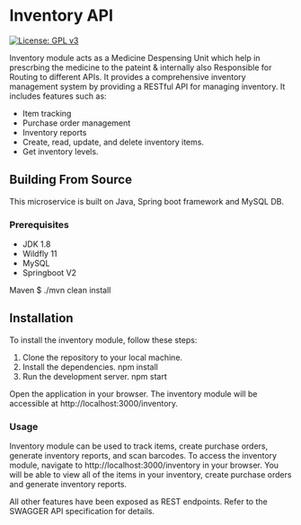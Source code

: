# Inventory API
[![License: GPL v3](https://img.shields.io/badge/License-GPLv3-blue.svg)](https://www.gnu.org/licenses/gpl-3.0) 

Inventory module acts as a Medicine Despensing Unit which help in prescrbing the medicine to the pateint & internally also Responsible for Routing to different APIs. It provides a comprehensive inventory management system by providing a RESTful API for managing inventory. It includes features such as:

* Item tracking
* Purchase order management
* Inventory reports
* Create, read, update, and delete inventory items.
* Get inventory levels.

## Building From Source
This microservice is built on Java, Spring boot framework and MySQL DB.

### Prerequisites
* JDK 1.8
* Wildfly 11
* MySQL
* Springboot V2

Maven
$ ./mvn clean install

## Installation
To install the inventory module, follow these steps:

1. Clone the repository to your local machine.
2. Install the dependencies.
npm install
3. Run the development server.
npm start

Open the application in your browser. The inventory module will be accessible at http://localhost:3000/inventory.

### Usage
Inventory module can be used to track items, create purchase orders, generate inventory reports, and scan barcodes. To access the inventory module, navigate to http://localhost:3000/inventory in your browser. You will be able to view all of the items in your inventory, create purchase orders and generate inventory reports.

All other features have been exposed as REST endpoints. Refer to the SWAGGER API specification for details.
